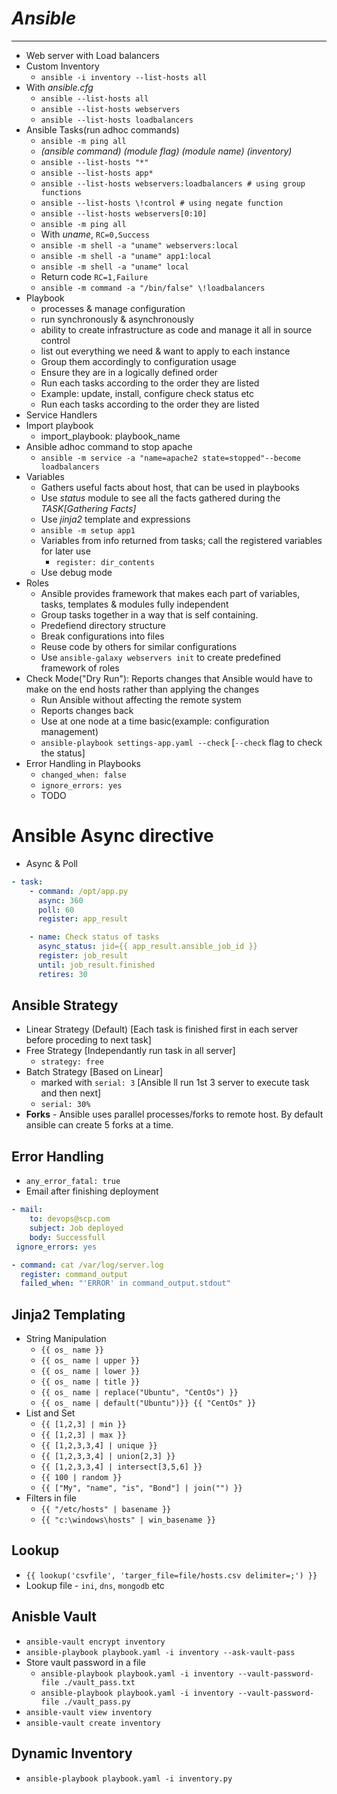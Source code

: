# _Ansible_
------------------

- Web server with Load balancers 
- Custom Inventory
  - `ansible -i inventory --list-hosts all`
- With *ansible.cfg*
  - `ansible --list-hosts all`
  - `ansible --list-hosts webservers`
  - `ansible --list-hosts loadbalancers`
- Ansible Tasks(run adhoc commands)
  - `ansible -m ping all`
  -  *(ansible command) (module flag) (module name) (inventory)*
  - `ansible --list-hosts "*"`
  - `ansible --list-hosts app*`
  - `ansible --list-hosts webservers:loadbalancers # using group functions`
  - `ansible --list-hosts \!control # using negate function`
  - `ansible --list-hosts webservers[0:10]`
  - `ansible -m ping all`
  - With *uname*, `RC=0,Success`
  - `ansible -m shell -a "uname" webservers:local`
  - `ansible -m shell -a "uname" app1:local`
  - `ansible -m shell -a "uname" local`
  - Return code `RC=1,Failure`
  - `ansible -m command -a "/bin/false" \!loadbalancers`
- Playbook
  - processes & manage configuration
  - run synchronously & asynchronously
  - ability to create infrastructure as code and manage it all in source control
  - list out everything we need & want to apply to each instance
  - Group them accordingly to configuration usage
  - Ensure they are in a logically defined order
  - Run each tasks according to the order they are listed
  - Example: update, install, configure check status etc
  - Run each tasks according to the order they are listed
- Service Handlers
- Import playbook
  - import_playbook: playbook_name
- Ansible adhoc command to stop apache
  - `ansible -m service -a "name=apache2 state=stopped"--become loadbalancers` 
- Variables
  - Gathers useful facts about host, that can be used in playbooks
  - Use *status* module to see all the facts gathered during the *TASK[Gathering Facts]*
  - Use *jinja2* template and expressions
  - `ansible -m setup app1`
  - Variables from info returned from tasks; call the registered variables for later use
    - `register: dir_contents`
  - Use debug mode
- Roles
  - Ansible provides framework that makes each part of variables, tasks, templates & modules fully independent
  - Group tasks together in a way that is self containing.
  - Predefiend directory structure 
  - Break configurations into files
  - Reuse code by others for similar configurations
  - Use `ansible-galaxy webservers init` to create predefined framework of roles
- Check Mode("Dry Run"): Reports changes that Ansible would have to make on the end hosts rather than applying the changes
  - Run Ansible without affecting the remote system
  - Reports changes back
  - Use at one node at a time basic(example: configuration management)
  - `ansible-playbook settings-app.yaml --check` [`--check` flag to check the status]
- Error Handling in Playbooks
  - `changed_when: false`
  - `ignore_errors: yes`
  - TODO

# Ansible Async directive

- Async & Poll

```yaml
- task:
    - command: /opt/app.py
      async: 360
      poll: 60
      register: app_result

    - name: Check status of tasks
      async_status: jid={{ app_result.ansible_job_id }}
      register: job_result
      until: job_result.finished
      retires: 30
```

## Ansible Strategy

- Linear Strategy (Default) [Each task is finished first in each server before proceding to next task]
- Free Strategy [Independantly run task in all server]
  - `strategy: free`
- Batch Strategy [Based on Linear]
  - marked with `serial: 3` [Ansible ll run 1st 3 server to execute task and then next]
  - `serial: 30%`
- **Forks** - Ansible uses parallel processes/forks to remote host. By default ansible can create 5 forks at a time.

## Error Handling

- `any_error_fatal: true`
- Email after finishing deployment
  
```yaml
- mail:
    to: devops@scp.com
    subject: Job deployed
    body: Successfull
 ignore_errors: yes

- command: cat /var/log/server.log
  register: command_output
  failed_when: "'ERROR' in command_output.stdout"
```

## Jinja2 Templating

- String Manipulation
  - `{{ os_ name }}`
  - `{{ os_ name | upper }}`
  - `{{ os_ name | lower }}`
  - `{{ os_ name | title }}`
  - `{{ os_ name | replace("Ubuntu", "CentOs") }}`
  - `{{ os_ name | default("Ubuntu")}} {{ "CentOs" }}`
- List and Set
  - `{{ [1,2,3] | min }}`
  - `{{ [1,2,3] | max }}`
  - `{{ [1,2,3,3,4] | unique }}`
  - `{{ [1,2,3,3,4] | union[2,3] }}`
  - `{{ [1,2,3,3,4] | intersect[3,5,6] }}`
  - `{{ 100 | random }}`
  - `{{ ["My", "name", "is", "Bond"] | join("") }}`
- Filters in file
  - `{{ "/etc/hosts" | basename }}`
  - `{{ "c:\windows\hosts" | win_basename }}`

## Lookup

- `{{ lookup('csvfile', 'targer_file=file/hosts.csv delimiter=;') }}`
- Lookup file - `ini`, `dns`, `mongodb` etc

## Anisble Vault

- `ansible-vault encrypt inventory`
- `ansible-playbook playbook.yaml -i inventory --ask-vault-pass`
- Store vault password in a file
  - `ansible-playbook playbook.yaml -i inventory --vault-password-file ./vault_pass.txt`
  - `ansible-playbook playbook.yaml -i inventory --vault-password-file ./vault_pass.py`
- `ansible-vault view inventory`
- `ansible-vault create inventory`

## Dynamic Inventory

- `ansible-playbook playbook.yaml -i inventory.py`
